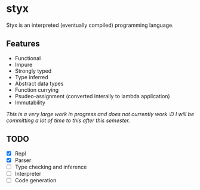 # styx

Styx is an interpreted (eventually compiled) programming language.

## Features

- Functional
- Impure
- Strongly typed
- Type inferred
- Abstract data types
- Function currying
- Psudeo-assignment (converted interally to lambda application)
- Immutability

_This is a very large work in progress and does not currently work :D I will be committing a lot of time to this after this semester._

## TODO

- [x] Repl
- [x] Parser
- [ ] Type checking and inference
- [ ] Interpreter
- [ ] Code generation
